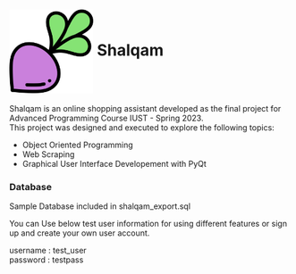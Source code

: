 <img src="https://github.com/FarazGhoreishy/Shalqam/blob/main/ui/resources/shalqam.png" alt="Image" width="150" height="150" style="vertical-align:middle"> Shalqam
=======
Shalqam is an online shopping assistant developed as the final project for Advanced Programming Course IUST - Spring 2023.\
This project was designed and executed to explore the following topics:
- Object Oriented Programming
- Web Scraping
- Graphical User Interface Developement with PyQt

### Database
Sample Database included in shalqam_export.sql

You can Use below test user information for using different features or sign up and create your own user account.

username
: test_user\
password
: testpass
